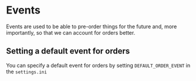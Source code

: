 # Events

Events are used to be able to pre-order things for the future and,
more importantly, so that we can account for orders better.

## Setting a default event for orders

You can specify a default event for orders by setting `DEFAULT_ORDER_EVENT`
in the `settings.ini`